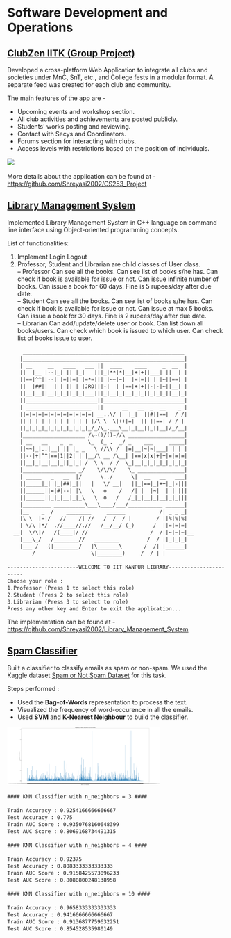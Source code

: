 # Software Development and Operations

## <a href="https://github.com/Shreyasi2002/CS253_Project">ClubZen IITK (Group Project)</a>

Developed a cross-platform Web Application to integrate all clubs and societies under MnC, SnT, etc., and College fests in a modular format. A separate feed was created for each club and community.

The main features of the app are -
- Upcoming events and workshop section.
- All club activities and achievements are posted publicly.
- Students' works posting and reviewing.
- Contact with Secys and Coordinators.
- Forums section for interacting with clubs.
- Access levels with restrictions based on the position of individuals.

<img src="https://github.com/Shreyasi2002/CS253_Project/blob/main/images/home_page.jpg"/>

More details about the application can be found at - https://github.com/Shreyasi2002/CS253_Project

## <a href="https://github.com/Shreyasi2002/Library_Management_System">Library Management System</a>

Implemented Library Management System in C++ language on command line interface using Object-oriented programming concepts.

List of functionalities:
1. Implement Login Logout
2. Professor, Student and Librarian are child classes of User class.<br/>
    – Professor Can see all the books. Can see list of books s/he has. Can check if book is available for issue or not. Can issue infinite number of books. Can issue a book for 60 days. Fine is 5 rupees/day after due date.<br/>
    – Student Can see all the books. Can see list of books s/he has. Can check if book is available for issue or not. Can issue at max 5 books. Can issue a book for 30 days. Fine is 2 rupees/day after due date.<br/>
    – Librarian Can add/update/delete user or book. Can list down all books/users. Can check which book is issued to which user. Can check list of books issue to user.

```
     ____________________________________________________
    |____________________________________________________|
    | __     __   ____   ___ ||  ____    ____     _  __  |
    ||  |__ |--|_| || |_|   |||_|**|*|__|+|+||___| ||  | |
    ||==|^^||--| |=||=| |=*=||| |~~|~|  |=|=|| | |~||==| |
    ||  |##||  | | || | |JRO|||-|  | |==|+|+||-|-|~||__| |
    ||__|__||__|_|_||_|_|___|||_|__|_|__|_|_||_|_|_||__|_|
    ||_______________________||__________________________|
    | _____________________  ||      __   __  _  __    _ |
    ||=|=|=|=|=|=|=|=|=|=|=| __..\/ |  |_|  ||#||==|  / /|
    || | | | | | | | | | | |/\ \  \|++|=|  || ||==| / / |
    ||_|_|_|_|_|_|_|_|_|_|_/_/\_.___\__|_|__||_||__|/_/__|
    |____________________ /\~()/()~//\ __________________|
    | __   __    _  _     \_  (_ .  _/ _    ___     _____|
    ||~~|_|..|__| || |_ _   \ //\\ /  |=|__|~|~|___| | | |
    ||--|+|^^|==|1||2| | |__/\ __ /\__| |==|x|x|+|+|=|=|=|
    ||__|_|__|__|_||_|_| /  \ \  / /  \_|__|_|_|_|_|_|_|_|
    |_________________ _/    \/\/\/    \_ _______________|
    | _____   _   __  |/      \../      \|  __   __   ___|
    ||_____|_| |_|##|_||   |   \/ __|   ||_|==|_|++|_|-|||
    ||______||=|#|--| |\   \   o    /   /| |  |~|  | | |||
    ||______||_|_|__|_|_\   \  o   /   /_|_|__|_|__|_|_|||
    |_________ __________\___\____/___/___________ ______|
    |__    _  /    ________     ______           /| _ _ _|
    |\ \  |=|/   //    /| //   /  /  / |        / ||%|%|%|
    | \/\ |*/  .//____//.//   /__/__/ (_)      /  ||=|=|=|
  __|  \/\|/   /(____|/ //                    /  /||~|~|~|__
    |___\_/   /________//   ________         /  / ||_|_|_|
    |___ /   (|________/   |\_______\       /  /| |______|
        /                  \|________)     /  / | |

-----------------------WELCOME TO IIT KANPUR LIBRARY-----------------------
Choose your role :
1.Professor (Press 1 to select this role)
2.Student (Press 2 to select this role)
3.Librarian (Press 3 to select to role)
Press any other key and Enter to exit the application...
```

The implementation can be found at - https://github.com/Shreyasi2002/Library_Management_System

## <a href="https://github.com/Shreyasi2002/Software_Development_Operations/blob/main/spam_not_spam.ipynb">Spam Classifier</a>

Built a classifier to classify emails as spam or non-spam. We used the Kaggle dataset <a href="https://www.kaggle.com/datasets/ozlerhakan/spam-or-not-spam-dataset">Spam or Not Spam Dataset</a> for this task.

Steps performed :

- Used the **Bag-of-Words** representation to process the text.
- Visualized the frequency of word-occurence in all the emails.
- Used **SVM** and **K-Nearest Neighbour** to build the classifier.

<img src="https://github.com/Shreyasi2002/Software_Development_Operations/blob/main/word_occurence.png" width="70%"/>

```
#### KNN Classifier with n_neighbors = 3 ####

Train Accuracy : 0.9254166666666667
Test Accuracy : 0.775
Train AUC Score : 0.9350768160648399
Test AUC Score : 0.8069168734491315

#### KNN Classifier with n_neighbors = 4 ####

Train Accuracy : 0.92375
Test Accuracy : 0.8083333333333333
Train AUC Score : 0.9158425573096233
Test AUC Score : 0.8080800248138958

#### KNN Classifier with n_neighbors = 10 ####

Train Accuracy : 0.9658333333333333
Test Accuracy : 0.9416666666666667
Train AUC Score : 0.9136877759632251
Test AUC Score : 0.854528535980149
```
